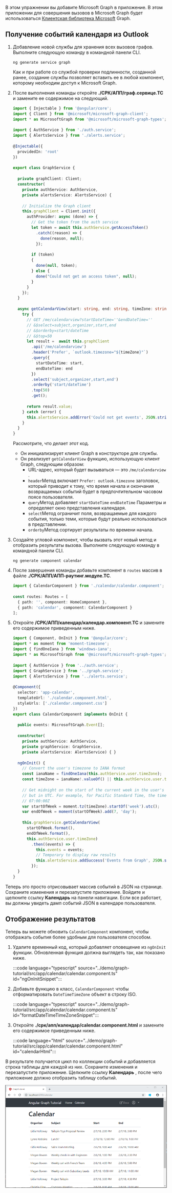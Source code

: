 <!-- markdownlint-disable MD002 MD041 -->

В этом упражнении вы добавите Microsoft Graph в приложение. В этом приложении для совершения вызовов в Microsoft Graph будет использоваться [Клиентская библиотека Microsoft](https://github.com/microsoftgraph/msgraph-sdk-javascript) Graph.

## <a name="get-calendar-events-from-outlook"></a>Получение событий календаря из Outlook

1. Добавление новой службы для хранения всех вызовов графов. Выполните следующую команду в командной панели CLI.

    ```Shell
    ng generate service graph
    ```

    Как и при работе со службой проверки подлинности, созданной ранее, создание службы позволяет вставить ее в любой компонент, которому необходим доступ к Microsoft Graph.

1. После выполнения команды откройте **./СРК/АПП/граф.сервице.ТС** и замените ее содержимое на следующий.

    ```typescript
    import { Injectable } from '@angular/core';
    import { Client } from '@microsoft/microsoft-graph-client';
    import * as MicrosoftGraph from '@microsoft/microsoft-graph-types';

    import { AuthService } from './auth.service';
    import { AlertsService } from './alerts.service';

    @Injectable({
      providedIn: 'root'
    })

    export class GraphService {

      private graphClient: Client;
      constructor(
        private authService: AuthService,
        private alertsService: AlertsService) {

        // Initialize the Graph client
        this.graphClient = Client.init({
          authProvider: async (done) => {
            // Get the token from the auth service
            let token = await this.authService.getAccessToken()
              .catch((reason) => {
                done(reason, null);
              });

            if (token)
            {
              done(null, token);
            } else {
              done("Could not get an access token", null);
            }
          }
        });
      }

      async getCalendarView(start: string, end: string, timeZone: string): Promise<MicrosoftGraph.Event[]> {
        try {
          // GET /me/calendarview?startDateTime=''&endDateTime=''
          // &$select=subject,organizer,start,end
          // &$orderby=start/dateTime
          // &$top=50
          let result =  await this.graphClient
            .api('/me/calendarview')
            .header('Prefer', `outlook.timezone="${timeZone}"`)
            .query({
              startDateTime: start,
              endDateTime: end
            })
            .select('subject,organizer,start,end')
            .orderby('start/dateTime')
            .top(50)
            .get();

          return result.value;
        } catch (error) {
          this.alertsService.addError('Could not get events', JSON.stringify(error, null, 2));
        }
      }
    }
    ```

    Рассмотрите, что делает этот код.

    - Он инициализирует клиент Graph в конструкторе для службы.
    - Он реализует `getCalendarView` функцию, использующую клиент Graph, следующим образом:
      - URL-адрес, который будет вызываться — это `/me/calendarview` .
      - `header`Метод включает `Prefer: outlook.timezone` заголовок, который приводит к тому, что время начала и окончания возвращаемых событий будет в предпочтительном часовом поясе пользователя.
      - `query`Метод добавляет `startDateTime` `endDateTime` Параметры и определяет окно представления календаря.
      - `select`Метод ограничит поля, возвращаемые для каждого события, только теми, которые будут реально использоваться в представлении.
      - `orderby`Метод сортирует результаты по времени начала.

1. Создайте угловой компонент, чтобы вызвать этот новый метод и отобразить результаты вызова. Выполните следующую команду в командной панели CLI.

    ```Shell
    ng generate component calendar
    ```

1. После завершения команды добавьте компонент в `routes` массив в файле **./СРК/АПП/АПП-раутинг.модуле.ТС**.

    ```typescript
    import { CalendarComponent } from './calendar/calendar.component';

    const routes: Routes = [
      { path: '', component: HomeComponent },
      { path: 'calendar', component: CalendarComponent }
    ];
    ```

1. Откройте **/СРК/АПП/календар/календар.компонент.ТС** и замените его содержимое приведенным ниже.

    ```typescript
    import { Component, OnInit } from '@angular/core';
    import * as moment from 'moment-timezone';
    import { findOneIana } from 'windows-iana';
    import * as MicrosoftGraph from '@microsoft/microsoft-graph-types';

    import { AuthService } from '../auth.service';
    import { GraphService } from '../graph.service';
    import { AlertsService } from '../alerts.service';

    @Component({
      selector: 'app-calendar',
      templateUrl: './calendar.component.html',
      styleUrls: ['./calendar.component.css']
    })
    export class CalendarComponent implements OnInit {

      public events: MicrosoftGraph.Event[];

      constructor(
        private authService: AuthService,
        private graphService: GraphService,
        private alertsService: AlertsService) { }

      ngOnInit() {
        // Convert the user's timezone to IANA format
        const ianaName = findOneIana(this.authService.user.timeZone);
        const timeZone = ianaName!.valueOf() || this.authService.user.timeZone;

        // Get midnight on the start of the current week in the user's timezone,
        // but in UTC. For example, for Pacific Standard Time, the time value would be
        // 07:00:00Z
        var startOfWeek = moment.tz(timeZone).startOf('week').utc();
        var endOfWeek = moment(startOfWeek).add(7, 'day');

        this.graphService.getCalendarView(
          startOfWeek.format(),
          endOfWeek.format(),
          this.authService.user.timeZone)
            .then((events) => {
              this.events = events;
              // Temporary to display raw results
              this.alertsService.addSuccess('Events from Graph', JSON.stringify(events, null, 2));
            });
      }
    }
    ```

Теперь это просто отрисовывает массив событий в JSON на странице. Сохраните изменения и перезапустите приложение. Войдите и щелкните ссылку **Календарь** на панели навигации. Если все работает, вы должны увидеть дамп событий JSON в календаре пользователя.

## <a name="display-the-results"></a>Отображение результатов

Теперь вы можете обновить `CalendarComponent` компонент, чтобы отображать события более удобным для пользователя способом.

1. Удалите временный код, который добавляет оповещение из `ngOnInit` функции. Обновленная функция должна выглядеть так, как показано ниже.

    :::code language="typescript" source="../demo/graph-tutorial/src/app/calendar/calendar.component.ts" id="ngOnInitSnippet":::

1. Добавьте функцию в класс, `CalendarComponent` чтобы отформатировать `DateTimeTimeZone` объект в строку ISO.

    :::code language="typescript" source="../demo/graph-tutorial/src/app/calendar/calendar.component.ts" id="formatDateTimeTimeZoneSnippet":::

1. Откройте **./срк/апп/календар/calendar.component.html** и замените его содержимое приведенным ниже.

    :::code language="html" source="../demo/graph-tutorial/src/app/calendar/calendar.component.html" id="calendarHtml":::

В результате получается цикл по коллекции событий и добавляется строка таблицы для каждой из них. Сохраните изменения и перезапустите приложение. Щелкните ссылку **Календарь** , после чего приложение должно отобразить таблицу событий.

![Снимок экрана с таблицей событий](./images/add-msgraph-01.png)
